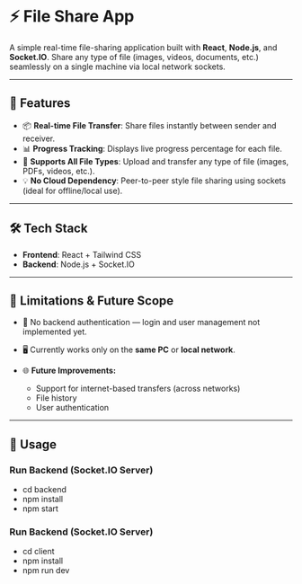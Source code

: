 # ⚡ File Share App

A simple real-time file-sharing application built with **React**, **Node.js**, and **Socket.IO**. Share any type of file (images, videos, documents, etc.) seamlessly on a single machine via local network sockets.

---

## 🚀 Features

- 📦 **Real-time File Transfer**: Share files instantly between sender and receiver.
- 📊 **Progress Tracking**: Displays live progress percentage for each file.
- 🧠 **Supports All File Types**: Upload and transfer any type of file (images, PDFs, videos, etc.).
- 💡 **No Cloud Dependency**: Peer-to-peer style file sharing using sockets (ideal for offline/local use).

---

## 🛠️ Tech Stack

- **Frontend**: React + Tailwind CSS
- **Backend**: Node.js + Socket.IO

---

## 📌 Limitations & Future Scope

- 🔐 No backend authentication — login and user management not implemented yet.
- 🖥️ Currently works only on the **same PC** or **local network**.

- 🌐 **Future Improvements:**
  - Support for internet-based transfers (across networks)
  - File history
  - User authentication

---

## 🧪 Usage

### Run Backend (Socket.IO Server)

- cd backend
- npm install
- npm start

### Run Backend (Socket.IO Server)

- cd client
- npm install
- npm run dev